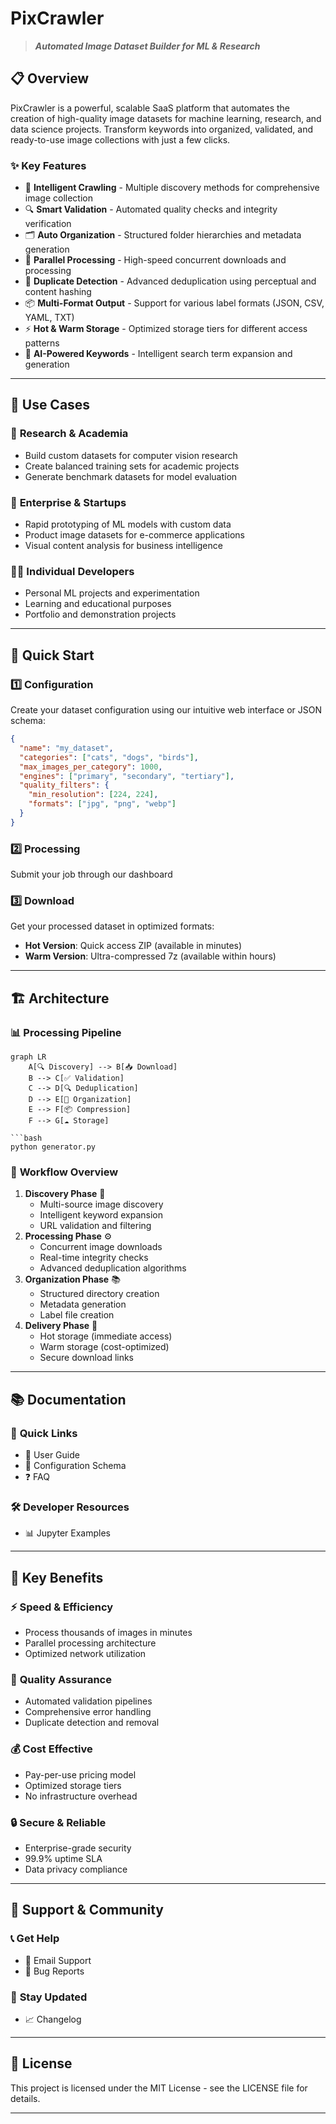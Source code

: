 # PixCrawler

> ***Automated Image Dataset Builder for ML & Research***
> 

## 📋 Overview

PixCrawler is a powerful, scalable SaaS platform that automates the creation of high-quality image datasets for machine learning, research, and data science projects. Transform keywords into organized, validated, and ready-to-use image collections with just a few clicks.

### ✨ Key Features

- 🤖 **Intelligent Crawling** - Multiple discovery methods for comprehensive image collection
- 🔍 **Smart Validation** - Automated quality checks and integrity verification
- 🗂️ **Auto Organization** - Structured folder hierarchies and metadata generation
- 🚀 **Parallel Processing** - High-speed concurrent downloads and processing
- 🔄 **Duplicate Detection** - Advanced deduplication using perceptual and content hashing
- 📦 **Multi-Format Output** - Support for various label formats (JSON, CSV, YAML, TXT)
- ⚡ **Hot & Warm Storage** - Optimized storage tiers for different access patterns
- 🎯 **AI-Powered Keywords** - Intelligent search term expansion and generation

---

## 🎯 Use Cases

### 🔬 **Research & Academia**

- Build custom datasets for computer vision research
- Create balanced training sets for academic projects
- Generate benchmark datasets for model evaluation

### 🏢 **Enterprise & Startups**

- Rapid prototyping of ML models with custom data
- Product image datasets for e-commerce applications
- Visual content analysis for business intelligence

### 👨‍💻 **Individual Developers**

- Personal ML projects and experimentation
- Learning and educational purposes
- Portfolio and demonstration projects

---

## 🚀 Quick Start

### 1️⃣ **Configuration**

Create your dataset configuration using our intuitive web interface or JSON schema:

```json
{
  "name": "my_dataset",
  "categories": ["cats", "dogs", "birds"],
  "max_images_per_category": 1000,
  "engines": ["primary", "secondary", "tertiary"],
  "quality_filters": {
    "min_resolution": [224, 224],
    "formats": ["jpg", "png", "webp"]
  }
}

```

### 2️⃣ **Processing**

Submit your job through our dashboard

### 3️⃣ **Download**

Get your processed dataset in optimized formats:

- **Hot Version**: Quick access ZIP (available in minutes)
- **Warm Version**: Ultra-compressed 7z (available within hours)

---

## 🏗️ Architecture

### 📊 **Processing Pipeline**

```mermaid
graph LR
    A[🔍 Discovery] --> B[📥 Download]
    B --> C[✅ Validation]
    C --> D[🔍 Deduplication]
    D --> E[📁 Organization]
    E --> F[📦 Compression]
    F --> G[☁️ Storage]

```bash
python generator.py
```

### 🔄 **Workflow Overview**

1. **Discovery Phase** 📡
    - Multi-source image discovery
    - Intelligent keyword expansion
    - URL validation and filtering
2. **Processing Phase** ⚙️
    - Concurrent image downloads
    - Real-time integrity checks
    - Advanced deduplication algorithms
3. **Organization Phase** 📚
    - Structured directory creation
    - Metadata generation
    - Label file creation
4. **Delivery Phase** 🚚
    - Hot storage (immediate access)
    - Warm storage (cost-optimized)
    - Secure download links

---

## 📚 Documentation

### 🔗 **Quick Links**

- 📖 User Guide
- 🔧 Configuration Schema
- ❓ FAQ

### 🛠️ **Developer Resources**

- 📊 Jupyter Examples

---

## 🌟 Key Benefits

### ⚡ **Speed & Efficiency**

- Process thousands of images in minutes
- Parallel processing architecture
- Optimized network utilization

### 🎯 **Quality Assurance**

- Automated validation pipelines
- Comprehensive error handling
- Duplicate detection and removal

### 💰 **Cost Effective**

- Pay-per-use pricing model
- Optimized storage tiers
- No infrastructure overhead

### 🔒 **Secure & Reliable**

- Enterprise-grade security
- 99.9% uptime SLA
- Data privacy compliance

---

## 🤝 Support & Community

### 📞 **Get Help**

- 📧 Email Support
- 🐛 Bug Reports

### 🔄 **Stay Updated**

- 📈 Changelog

---

## 📄 License

This project is licensed under the MIT License - see the LICENSE file for details.

---
